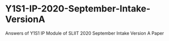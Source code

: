 # Y1S1-IP-2020-September-Intake-VersionA
Answers of Y1S1 IP Module of SLIIT 2020 September Intake Version A Paper
